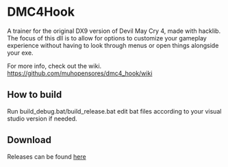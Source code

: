 # DMC4Hook #
A trainer for the original DX9 version of Devil May Cry 4, made with hacklib. The focus of this dll is to allow for options to customize your gameplay experience without having to look through menus or open things alongside your exe.

For more info, check out the wiki.
https://github.com/muhopensores/dmc4_hook/wiki
## How to build ##
Run build_debug.bat/build_release.bat edit bat files according to your visual studio version if needed.

## Download ##
Releases can be found [here](https://github.com/muhopensores/dmc4_hook/releases)
